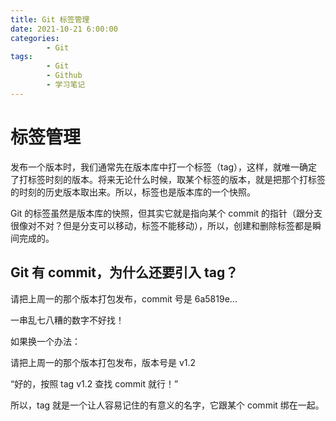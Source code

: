 ```yaml
---
title: Git 标签管理
date: 2021-10-21 6:00:00
categories:
        - Git
tags:
        - Git
        - Github
        - 学习笔记
---
```


# 标签管理

发布一个版本时，我们通常先在版本库中打一个标签（tag），这样，就唯一确定了打标签时刻的版本。将来无论什么时候，取某个标签的版本，就是把那个打标签的时刻的历史版本取出来。所以，标签也是版本库的一个快照。

Git 的标签虽然是版本库的快照，但其实它就是指向某个 commit 的指针（跟分支很像对不对？但是分支可以移动，标签不能移动），所以，创建和删除标签都是瞬间完成的。

## Git 有 commit，为什么还要引入 tag？

请把上周一的那个版本打包发布，commit 号是 6a5819e...

一串乱七八糟的数字不好找！

如果换一个办法：

请把上周一的那个版本打包发布，版本号是 v1.2

“好的，按照 tag v1.2 查找 commit 就行！”

所以，tag 就是一个让人容易记住的有意义的名字，它跟某个 commit 绑在一起。
